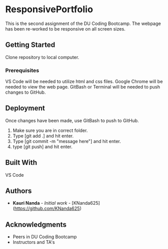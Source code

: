 # ResponsivePortfolio

This is the second assignment of the DU Coding Bootcamp.  The webpage has been re-worked to be responsive on all screen sizes.


## Getting Started

Clone repository to local computer.


### Prerequisites

VS Code will be needed to utilize html and css files.
Google Chrome will be needed to view the web page.
GitBash or Terminal will be needed to push changes to GitHub.



## Deployment

Once changes have been made, use GitBash to push to GitHub.
1) Make sure you are in correct folder.
2) Type [git add .] and hit enter.
3) Type [git commit -m "message here"] and hit enter.
4) type [git push] and hit enter.


## Built With

VS Code


## Authors

* **Kauri Nanda** - *Initial work* - [KNanda625] (https://github.com/KNanda625)


## Acknowledgments

* Peers in DU Coding Bootcamp
* Instructors and TA's
